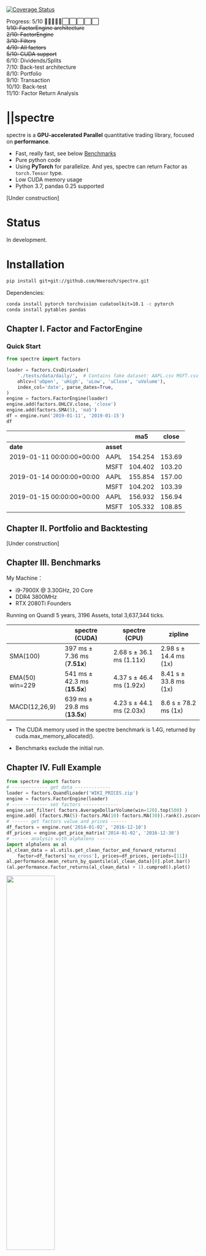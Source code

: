 [![Coverage Status](https://coveralls.io/repos/github/Heerozh/spectre/badge.svg?branch=master)](https://coveralls.io/github/Heerozh/spectre?branch=master)

Progress: 5/10  🔳🔳🔳🔳🔳⬜⬜⬜⬜⬜\
~~1/10: FactorEngine architecture~~\
~~2/10: FactorEngine~~\
~~3/10: Filters~~\
~~4/10: All factors~~\
~~5/10: CUDA support~~\
6/10: Dividends/Splits\
7/10: Back-test architecture\
8/10: Portfolio\
9/10: Transaction\
10/10: Back-test\
11/10: Factor Return Analysis

# ||spectre

spectre is a **GPU-accelerated Parallel** quantitative trading library, focused on **performance**.

  * Fast, really fast, see below [Benchmarks](#chapter-iii-benchmarks)
  * Pure python code
  * Using **PyTorch** for parallelize. And yes, spectre can return Factor as `torch.Tensor` type.
  * Low CUDA memory usage
  * Python 3.7, pandas 0.25 supported

[Under construction]

# Status

In development.

# Installation

```bash
pip install git+git://github.com/Heerozh/spectre.git

```

Dependencies: 

```bash
conda install pytorch torchvision cudatoolkit=10.1 -c pytorch
conda install pytables pandas
```

## Chapter I. Factor and FactorEngine

### Quick Start
```python
from spectre import factors

loader = factors.CsvDirLoader(
    './tests/data/daily/',  # Contains fake dataset: AAPL.csv MSFT.csv
    ohlcv=('uOpen', 'uHigh', 'uLow', 'uClose', 'uVolume'),
    index_col='date', parse_dates=True,
)
engine = factors.FactorEngine(loader)
engine.add(factors.OHLCV.close, 'close')
engine.add(factors.SMA(5), 'ma5')
df = engine.run('2019-01-11', '2019-01-15')
df
```


|                         |         |        ma5|	 close|
|-------------------------|---------|-----------|---------|
|**date**                 |**asset**|           |	      |
|2019-01-11 00:00:00+00:00|     AAPL|    154.254|	153.69|
|                         |     MSFT|    104.402|	103.20|
|2019-01-14 00:00:00+00:00|     AAPL|    155.854|	157.00|
|                         |     MSFT|    104.202|	103.39|
|2019-01-15 00:00:00+00:00|     AAPL|    156.932|	156.94|
|                         |     MSFT|    105.332|	108.85|

## Chapter II. Portfolio and Backtesting

[Under construction]

## Chapter III. Benchmarks

My Machine：
- i9-7900X @ 3.30GHz, 20 Core
- DDR4 3800MHz
- RTX 2080Ti Founders

Running on Quandl 5 years, 3196 Assets, total 3,637,344 ticks.

|                |       spectre (CUDA)         |       spectre (CPU)        |       zipline         |
|----------------|------------------------------|----------------------------|-----------------------|
|SMA(100)        | 397 ms ± 7.36 ms (**7.51x**) | 2.68 s ± 36.1 ms (1.11x)   | 2.98 s ± 14.4 ms (1x) |
|EMA(50) win=229 | 541 ms ± 42.3 ms (**15.5x**) | 4.37 s ± 46.4 ms (1.92x)   | 8.41 s ± 33.8 ms (1x) |
|MACD(12,26,9)   | 639 ms ± 29.8 ms (**13.5x**) | 4.23 s ± 44.1 ms (2.03x)   | 8.6 s ± 78.2 ms (1x) |

* The CUDA memory used in the spectre benchmark is 1.4G, returned by cuda.max_memory_allocated().


<!--
todo
|Below [Full Example](#chapter-iv-full-example)| 2.06 s ± 7.68 ms (**2.65x**) | 3.05 s ± 24.8 ms (**1.73x**) | 5.28 s ± 14.0 ms (1x) |
!-->

* Benchmarks exclude the initial run.

## Chapter IV. Full Example

```python
from spectre import factors
# ------------- get data -------------
loader = factors.QuandlLoader('WIKI_PRICES.zip')
engine = factors.FactorEngine(loader)
# ------------- set factors -------------
engine.set_filter( factors.AverageDollarVolume(win=120).top(500) )
engine.add( (factors.MA(5)-factors.MA(10)-factors.MA(30)).rank().zscore(), 'ma_cross' )
# ------ get factors value and prices ------
df_factors = engine.run('2014-01-02', '2016-12-10')
df_prices = engine.get_price_matrix('2014-01-02', '2016-12-30')
# ------ analysis with alphalens ------
import alphalens as al
al_clean_data = al.utils.get_clean_factor_and_forward_returns(
    factor=df_factors['ma_cross'], prices=df_prices, periods=[11])
al.performance.mean_return_by_quantile(al_clean_data)[0].plot.bar()
(al.performance.factor_returns(al_clean_data) + 1).cumprod().plot()
```

<img src="https://github.com/Heerozh/spectre/raw/media/quantile_return.png" width="50%" height="50%">
<img src="https://github.com/Heerozh/spectre/raw/media/cumprod_return.png" width="50%" height="50%">

[Under construction]

## Chapter V. API

### Note

* All factors value are returned as same datetime, no shift, unlike zipline. 
* The data is re-adjusted every day, so the factor you got, like the MA, will be different 
    from the stock chart software which only adjusted according to last day. 


### Factor lists

```python
# All technical factors passed comparison test with TA-Lib
Returns(inputs=[OHLCV.close])
LogReturns(inputs=[OHLCV.close])
SimpleMovingAverage = MA = SMA(win=5, inputs=[OHLCV.close])
VWAP(inputs=[OHLCV.close, OHLCV.volume])
ExponentialWeightedMovingAverage = EMA(win=5, inputs=[OHLCV.close])
AverageDollarVolume(win=5, inputs=[OHLCV.close, OHLCV.volume])
AnnualizedVolatility(win=20, inputs=[Returns(win=2), 252])
NormalizedBollingerBands = BBANDS(win=20, inputs=[OHLCV.close, 2])
MovingAverageConvergenceDivergenceSignal = MACD(12, 26, 9, inputs=[OHLCV.close])
TrueRange = TRANGE(inputs=[OHLCV.high, OHLCV.low, OHLCV.close])
RSI(win=14, inputs=[OHLCV.close])
FastStochasticOscillator = STOCHF(win=14, inputs=[OHLCV.high, OHLCV.low, OHLCV.close])

StandardDeviation = STDDEV(win=5, inputs=[OHLCV.close])
RollingHigh = MAX(win=5, inputs=[OHLCV.close])
RollingLow = MIN(win=5, inputs=[OHLCV.close])
```

### Factors Common Methods

```python
# Standardization
new_factor = factor.rank()
new_factor = factor.demean(groupby=dict)
new_factor = factor.zscore()

# Quick computation
new_factor = factor1 + factor1

# To filter (Comparison operator):
new_filter = factor1 < factor2
# Rank filter
new_filter = factor.top(n)
new_filter = factor.bottom(n)
```


------------
> *A spectre is haunting Market — the spectre of capitalism.*
